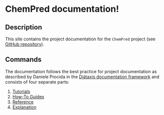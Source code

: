 # ChemPred documentation!

## Description

This site contains the project documentation for the `ChemPred` project (see [GitHub repository](https://github.com/BernalFA/chempred)).

## Commands

The documentation follows the best practice for project documentation as described by Daniele Procida in the [Diátaxis documentation framework](https://diataxis.fr/) and consists of four separate parts:

1. [Tutorials](tutorials.md)
2. [How-To Guides](how-to-guides.md)
3. [Reference](reference.md)
4. [Explanation](explanation.md)